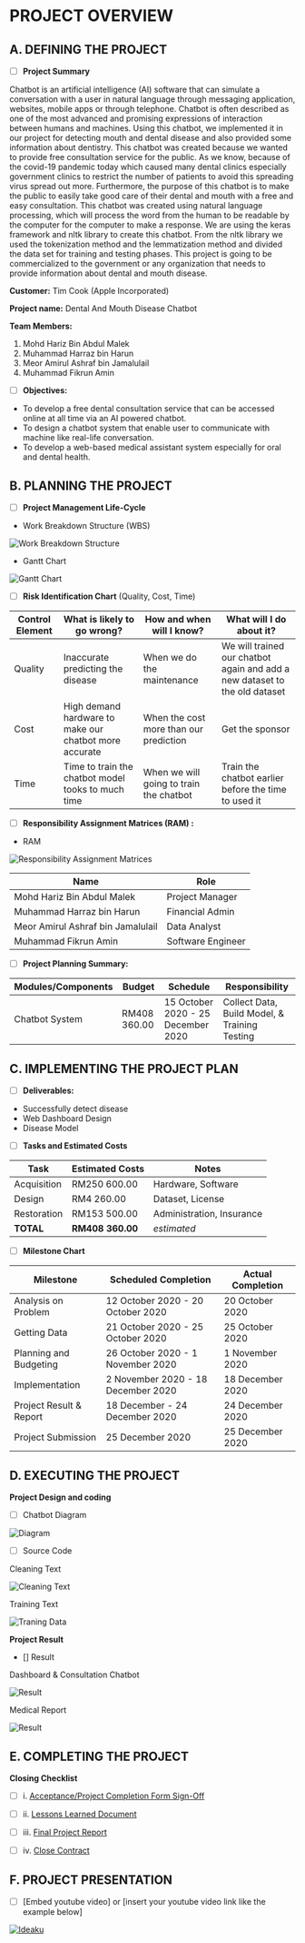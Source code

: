 # PROJECT OVERVIEW 

## A. DEFINING THE PROJECT 

- [ ] **Project Summary**
<p>Chatbot is an artificial intelligence (AI) software that can simulate a conversation with a user in natural language through messaging application, websites, mobile apps or through telephone. Chatbot is often described as one of the most advanced and promising expressions of interaction between humans and machines. Using this chatbot, we implemented it in our project for detecting mouth and dental disease and also provided some information about dentistry. This chatbot was created because we wanted to provide free consultation service for the public. As we know, because of the covid-19 pandemic today which caused many dental clinics especially government clinics to restrict the number of patients to avoid this spreading virus spread out more. Furthermore, the purpose of this chatbot is to make the public to easily take good care of their dental and mouth with a free and easy consultation. This chatbot was created using natural language processing, which will process the word from the human to be readable by the computer for the computer to make a response. We are using the keras framework and nltk library to create this chatbot. From the nltk library we used the tokenization method and the lemmatization method and divided the data set for training and testing phases. This project is going to be commercialized to the government or any organization that needs to provide information about dental and mouth disease.</p>

**Customer:** Tim Cook (Apple Incorporated)

**Project name:** Dental And Mouth Disease Chatbot

**Team Members:** 
  1. Mohd Hariz Bin Abdul Malek
  2. Muhammad Harraz bin Harun
  3. Meor Amirul Ashraf bin Jamalulail
  4. Muhammad Fikrun Amin


- [ ] **Objectives:**

- To develop a free dental consultation service that can be accessed online at all time via an AI powered chatbot.
- To design a chatbot system that enable user to communicate with machine like real-life conversation.
- To develop a web-based medical assistant system especially for oral and dental health.



##  B. PLANNING THE PROJECT 

- [ ]  **Project Management Life-Cycle**
- Work Breakdown Structure (WBS)

![Work Breakdown Structure](https://github.com/fikrunamin/Dental-and-Mouth-Medical-Chatbot/blob/main/images/WBS.PNG)

- Gantt Chart

![Gantt Chart](https://github.com/fikrunamin/Dental-and-Mouth-Medical-Chatbot/blob/main/images/Gantt%20Chart.PNG)


- [ ] **Risk Identification Chart** (Quality, Cost, Time)

| Control Element | What is likely to go wrong?                            | How and when will I know?               | What will I do about it?                                                   |
|-----------------|--------------------------------------------------------|-----------------------------------------|----------------------------------------------------------------------------|
| Quality         |  Inaccurate predicting the disease                     |  When we do the maintenance             | We will trained our chatbot again and add a new dataset to the old dataset |
| Cost            | High demand hardware to make our chatbot more accurate | When the cost more than our prediction  | Get the sponsor                                                            |
| Time            | Time to train the chatbot model tooks to much time     | When we will going to train the chatbot | Train the chatbot earlier before the time to used it 			  |


- [ ]  **Responsibility Assignment Matrices (RAM) :**
- RAM

![Responsibility Assignment Matrices](https://github.com/fikrunamin/Dental-and-Mouth-Medical-Chatbot/blob/main/images/RAM.PNG)


| 	Name	  			|      	Role		      |
|---------------------------------------|-----------------------------|
| Mohd Hariz Bin Abdul Malek 		| Project Manager             |
| Muhammad Harraz bin Harun             | Financial Admin             |
| Meor Amirul Ashraf bin Jamalulail     | Data Analyst                |
| Muhammad Fikrun Amin            	| Software Engineer           |
	

- [ ]  **Project Planning Summary:**

| Modules/Components |  Budget  | Schedule 			     | Responsibility 				     |
|--------------------|----------|------------------------------------|-----------------------------------------------|
| Chatbot System     | RM408 360.00 | 15 October 2020 - 25 December 2020 | Collect Data, Build Model, & Training Testing |


## C.  IMPLEMENTING THE PROJECT PLAN 

- [ ]  **Deliverables:**

- Successfully detect disease
- Web Dashboard Design
- Disease Model

- [ ]   **Tasks and Estimated Costs**

| Task | Estimated Costs | Notes |
|------|-----------------|-------|
| Acquisition | RM250 600.00| Hardware, Software |
| Design | RM4 260.00|Dataset, License|
| Restoration | RM153 500.00|Administration, Insurance|
|**TOTAL**|**RM408 360.00**|*estimated*|


- [ ]   **Milestone Chart**

| Milestone | Scheduled Completion | Actual Completion |
|-----------|----------------------|-------------------|
| Analysis on Problem | 12 October 2020 - 20 October 2020 | 20 October 2020 |
| Getting Data | 21 October 2020 - 25 October 2020 | 25 October 2020 |
| Planning and Budgeting | 26 October 2020 - 1 November 2020 | 1 November 2020 |
| Implementation | 2 November 2020 - 18 December 2020 | 18 December 2020 |
| Project Result & Report | 18 December - 24 December 2020 | 24 December 2020 |
| Project Submission | 25 December 2020 | 25 December 2020 |


## D.  EXECUTING THE PROJECT

**Project Design and coding**
- [ ]   Chatbot Diagram

![Diagram](https://github.com/fikrunamin/Dental-and-Mouth-Medical-Chatbot/blob/main/images/diagram.PNG)

- [ ]   Source Code


Cleaning Text

![Cleaning Text](https://github.com/fikrunamin/Dental-and-Mouth-Medical-Chatbot/blob/main/images/cleaning_text.png)

Training Text

![Traning Data](https://github.com/fikrunamin/Dental-and-Mouth-Medical-Chatbot/blob/main/images/train.png)


**Project Result**
- []  Result

Dashboard & Consultation Chatbot

![Result](https://github.com/fikrunamin/Dental-and-Mouth-Medical-Chatbot/blob/main/images/result.png)

Medical Report

![Result](https://github.com/fikrunamin/Dental-and-Mouth-Medical-Chatbot/blob/main/images/result2.png)



## E.  COMPLETING THE PROJECT

**Closing Checklist**
- [ ]   i. [Acceptance/Project Completion Form Sign-Off](https://github.com/fikrunamin/Dental-and-Mouth-Medical-Chatbot/blob/main/images/SignOff.PNG)
- [ ]   ii. [Lessons Learned Document](https://github.com/fikrunamin/Dental-and-Mouth-Medical-Chatbot/blob/main/Lab%20Work/Project%20Closing.pdf)
- [ ]   iii. [Final Project Report](https://github.com/fikrunamin/Dental-and-Mouth-Medical-Chatbot/edit/main/README.md)
- [ ]   iv. [Close Contract](https://github.com/fikrunamin/Dental-and-Mouth-Medical-Chatbot/blob/main/Lab%20Work/Procurement%20Management.pdf)


## F.   PROJECT PRESENTATION 
- [ ]  [Embed youtube video] or [insert your youtube video link like the example below]

[![Ideaku](https://img.youtube.com/vi/1ByNYN1LQAI/0.jpg)](http://www.youtube.com/watch?v=1ByNYN1LQAI "Ideaku")
